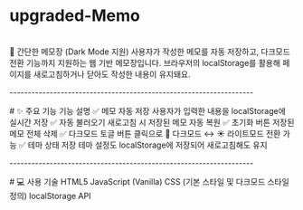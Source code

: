 # upgraded-Memo
<br>
📝 간단한 메모장 (Dark Mode 지원)
사용자가 작성한 메모를 자동 저장하고, 다크모드 전환 기능까지 지원하는 웹 기반 메모장입니다.
브라우저의 localStorage를 활용해 페이지를 새로고침하거나 닫아도 작성한 내용이 유지돼요.
</p>
-------------------------------------------------------------------
</p>
# ✨ 주요 기능
기능	설명
✅ 메모 자동 저장	사용자가 입력한 내용을 localStorage에 실시간 저장
✅ 자동 불러오기	새로고침 시 저장된 메모 자동 복원
✅ 초기화 버튼	저장된 메모 전체 삭제
✅ 다크모드 토글	버튼 클릭으로 🌙 다크모드 ↔ ☀️ 라이트모드 전환 가능
✅ 테마 상태 저장	테마 설정도 localStorage에 저장되어 새로고침해도 유지
</p>
-------------------------------------------------------------------
</p>
# 💻 사용 기술
HTML5
JavaScript (Vanilla)
CSS (기본 스타일 및 다크모드 스타일 정의)
localStorage API
